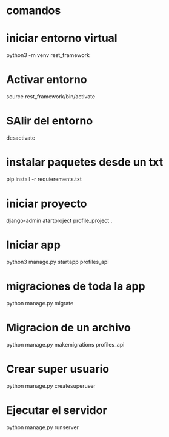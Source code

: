 # comandos

# iniciar entorno virtual 
python3 -m venv rest_framework
# Activar entorno 
source rest_framework/bin/activate
# SAlir del entorno 
desactivate

# instalar paquetes desde un txt
pip install -r requierements.txt

# iniciar proyecto 
django-admin atartproject profile_project .

# Iniciar app
python3 manage.py startapp profiles_api

# migraciones de toda la app
python manage.py migrate
# Migracion de un archivo 
python manage.py makemigrations profiles_api

# Crear super usuario 
python manage.py createsuperuser

# Ejecutar el servidor
python manage.py runserver
